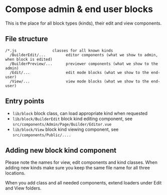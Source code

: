 # Compose admin & end user blocks

This is the place for all block types (kinds), their edit and view components.

## File structure
```
/*.js                classes for all known kinds
  /BuilderEdit/...         editor components (what we show to admin, when block is edited)
  /BuilderPreview/...      previewer components (what we show to the admin)
  /Edit/...                edit mode blocks (what we show to the end-user)
  /View/...                view mode blocks (what we show to the end-user)

```

## Entry points

 - `lib/block` block class, can load appropriate kind when requested
 - `lib/block/BuilderEdit` block kind editing component, see `src/components/Admin/Page/Builder/Editor.vue`
 - `lib/block/View` block kind viewing component, see `src/components/Public/....`

## Adding new block kind component

Please note the names for view, edit components and kind classes. When adding new kinds make sure you keep the
same file name for all three locations.

When you add class and all needed components, extend loaders under Edit and View folders.
